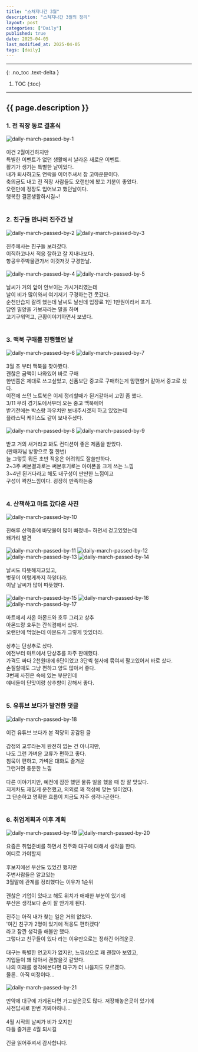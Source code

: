 ```yaml
---
title: "스쳐지나간 3월"
description: "스쳐지나간 3월의 정리"
layout: post
categories: ["Daily"]
published: true
date: 2025-04-05
last_modified_at: 2025-04-05
tags: [daily]
---
```

---
{: .no_toc .text-delta }

1. TOC
{:toc}
---

<!-- 글의 제목은 ##
    나머지 큰 제목은 ###
    이후 나머지는 3개이상 -->

## {{ page.description }}

### 1. 전 직장 동료 결혼식
<div class="image-gallery cols-1">
    <img src ='/assets/img/2025-04-05-daily-march-passed-by-1.webp' alt='daily-march-passed-by-1'>
</div><br>
이건 2월이긴하지만<br>
특별한 이벤트가 없던 생활에서 날라온 새로운 이벤트.<br>
활기가 생기는 특별한 날이었다.<br>
내가 퇴사하고도 연락을 이어주셔서 참 고마운분이다.<br>
축의금도 내고 전 직장 사람들도 오랜만에 봤고 기분이 좋았다.<br>
오랜만에 정장도 입어보고 했던날이다.<br>
행복한 결혼생활하시길~!<br>
<br>

### 2. 친구들 만나러 진주간 날
<div class="image-gallery cols-2">
    <img src ='/assets/img/2025-04-05-daily-march-passed-by-2.webp' alt='daily-march-passed-by-2'>
    <img src ='/assets/img/2025-04-05-daily-march-passed-by-3.webp' alt='daily-march-passed-by-3'>
</div><br>
진주에사는 친구들 보러갔다.<br>
이직하고나서 적응 잘하고 잘 지내나보다.<br>
항공우주박물관가서 이것저것 구경한날.<br>
<br>
<div class="image-gallery cols-2">
    <img src ='/assets/img/2025-04-05-daily-march-passed-by-4.webp' alt='daily-march-passed-by-4'>
    <img src ='/assets/img/2025-04-05-daily-march-passed-by-5.webp' alt='daily-march-passed-by-5'>
</div><br>
날씨가 거의 앞이 안보이는 가시거리였는데<br>
날이 비가 많이와서 여기저기 구경하는건 못갔다.<br>
순천만습지 갈려 했는데 날씨도 날씬데 입장료 1인 1만원이라서 포기.<br>
담엔 밀양을 가보자라는 말을 하며<br>
고기구워먹고, 근황이야기하면서 보냈다.<br>
<br>

### 3. 맥북 구매를 진행했던 날
<div class="image-gallery cols-2">
    <img src ='/assets/img/2025-04-05-daily-march-passed-by-6.webp' alt='daily-march-passed-by-6'>
    <img src ='/assets/img/2025-04-05-daily-march-passed-by-7.webp' alt='daily-march-passed-by-7'>
</div><br>
3월 초 부터 맥북을 찾아봤다.<br>
괜찮은 금액이 나와있어 바로 구매<br>
한번쯤은 제대로 쓰고싶었고, 신품보단 중고로 구매하는게 맘편할거 같아서 중고로 샀다.<br>
이전에 쓰던 노트북은 이제 정리할때가 된거같아서 고민 좀 했다.<br>
3/11 무려 경기도에서부터 오는 중고 맥북에어<br>
받기전에는 박스랑 파우치만 보내주시겠지 하고 있었는데<br>
플라스틱 케이스도 같이 보내주셨다.<br>
<br>
<div class="image-gallery cols-2">
    <img src ='/assets/img/2025-04-05-daily-march-passed-by-8.webp' alt='daily-march-passed-by-8'>
    <img src ='/assets/img/2025-04-05-daily-march-passed-by-9.webp' alt='daily-march-passed-by-9'>
</div><br>
받고 거의 새거라고 봐도 컨디션이 좋은 제품을 받았다.<br>
(판매자님 방향으로 절 한번)<br>
늘 그렇듯 뭐든 초반 적응은 어려워도 잘쓸만하다.<br>
2~3주 써본결과로는 써본후기로는 아이폰을 크게 쓰는 느낌<br>
3~4년 된거다라고 해도 내구성이 딴딴한 느낌이고<br>
구성이 꽉찬느낌이다. 굉장히 만족하는중<br>
<br>

### 4. 산책하고 마트 갔다온 사진
<div class="image-gallery cols-1">
    <img src ='/assets/img/2025-04-05-daily-march-passed-by-10.webp' alt='daily-march-passed-by-10'>
</div><br>
진해루 산책중에 바닷물이 많이 빠졌네~ 하면서 걷고있었는데<br>
왜가리 발견<br>
<br>
<div class="image-gallery cols-2">
    <img src ='/assets/img/2025-04-05-daily-march-passed-by-11.webp' alt='daily-march-passed-by-11'>
    <img src ='/assets/img/2025-04-05-daily-march-passed-by-12.webp' alt='daily-march-passed-by-12'>
    <img src ='/assets/img/2025-04-05-daily-march-passed-by-13.webp' alt='daily-march-passed-by-13'>
    <img src ='/assets/img/2025-04-05-daily-march-passed-by-14.webp' alt='daily-march-passed-by-14'>
</div><br>
날씨도 따뜻해지고있고,<br>
벚꽃이 이렇게까지 하얗더라.<br>
이날 날씨가 많이 따뜻했다.<br>
<br>
<div class="image-gallery cols-3">
    <img src ='/assets/img/2025-04-05-daily-march-passed-by-15.webp' alt='daily-march-passed-by-15'>
    <img src ='/assets/img/2025-04-05-daily-march-passed-by-16.webp' alt='daily-march-passed-by-16'>
    <img src ='/assets/img/2025-04-05-daily-march-passed-by-17.webp' alt='daily-march-passed-by-17'>
</div><br>
마트에서 사온 아몬드와 호두 그리고 상추<br>
아몬드랑 호두는 간식겸해서 샀다.<br>
오랜만에 먹었는데 아몬드가 그렇게 맛있더라.<br>
​<br>
상추는 단상추로 샀다.<br>
예전부터 마트에서 단상추를 자주 판매했다.<br>
가격도 싸다 2천원대에 6단이었고 3단씩 철사에 묶여서 팔고있어서 바로 샀다.<br>
손질할때도 그냥 편하고 양도 많아서 좋다.<br>
3번째 사진은 속에 있는 부분인데<br>
얘네들이 단맛이랑 상추향이 강해서 좋다.<br>
<br>

### 5. 유튜브 보다가 발견한 댓글
<div class="image-gallery cols-1">
    <img src ='/assets/img/2025-04-05-daily-march-passed-by-18.webp' alt='daily-march-passed-by-18'>
</div><br>
이건 유튜브 보다가 본 적당히 공감된 글<br>
​<br>
감정의 교루라는게 완전히 없는 건 아니지만,<br>
나도 그런 가벼운 교류가 편하고 좋다.<br>
침묵이 편하고, 가벼운 대화도 즐거운<br>
그런거면 충분한 느낌<br>
​<br>
다른 이야기지만, 예전에 잠깐 했던 물류 일을 했을 때 참 잘 맞았다.<br>
지게차도 재밌게 운전했고, 의외로 꽤 적성에 맞는 일이었다.<br>
그 단순하고 명확한 흐름이 지금도 자주 생각나곤한다.<br>
<br>

### 6. 취업계획과 이후 계획
<div class="image-gallery cols-2">
    <img src ='/assets/img/2025-04-05-daily-march-passed-by-19.webp' alt='daily-march-passed-by-19'>
    <img src ='/assets/img/2025-04-05-daily-march-passed-by-20.webp' alt='daily-march-passed-by-20'>
</div><br>
요즘은 취업준비를 하면서 진주와 대구에 대해서 생각을 한다.<br>
어디로 가야할지<br>
​<br>
후보지에선 부산도 있었긴 했지만<br>
주변사람들은 알고있는 <br>
3월말에 관계를 정리했다는 이유가 1순위<br>
​<br>
괜찮은 기업이 있다고 해도 위치가 애매한 부분이 있기에<br>
부산은 생각보다 손이 잘 안가게 된다.<br>
​<br>
진주는 아직 내가 찾는 일은 거의 없었다.<br>
'여긴 친구가 2명이 있기에 적응도 편하겠다'<br>
라고 잠깐 생각을 해볼만 했다.<br>
그렇다고 친구들이 있다 라는 이유만으로는 정하긴 어려운곳.<br>
​<br>
대구는 특별한 연고지가 없지만, 느낌상으로 꽤 괜찮아 보였고,<br>
기업들이 꽤 많아서 괜찮을것 같았다.<br>
나의 미래를 생각해본다면 대구가 더 나을지도 모르겠다.<br>
물론.. 아직 미정이다...<br>
​<br>

<div class="image-gallery cols-1">
    <img src ='/assets/img/2025-04-05-daily-march-passed-by-21.webp' alt='daily-march-passed-by-21'>
</div><br>
만약에 대구에 가게된다면 가고싶은곳도 많다. 저장해놓은곳이 있기에​<br>
사전답사로 한번 가봐야하나...​<br>
​​<br>
4월 시작의 날씨가 비가 오지만​<br>
다들 즐거운 4월 되시길​<br>
​​<br>
긴글 읽어주셔서 감사합니다.​<br>
​<br>